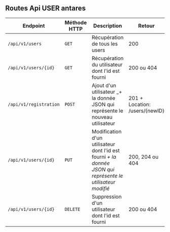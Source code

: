 ## Routes Api USER antares

| Endpoint                      | Méthode HTTP | Description                                                                                   | Retour                          |
| ----------------------------- | ------------ | --------------------------------------------------------------------------------------------- | ------------------------------- |
| `/api/v1/users`              | `GET`        | Récupération de tous les users                                                               | 200                             |
| `/api/v1/users/{id}`         | `GET`        | Récupération du utilisateur dont l'id est fourni                                                     | 200 ou 404                      |
| `/api/v1/registration`              | `POST`       | Ajout d'un utilisateur _+ la donnée JSON qui représente le nouveau utilisateur                             | 201 + Location: /users/{newID} |
| `/api/v1/users/{id}`         | `PUT`        | Modification d'un utilisateur dont l'id est fourni _+ la donnée JSON qui représente le utilisateur modifié_ | 200, 204 ou 404                 |
| `/api/v1/users/{id}`         | `DELETE`     | Suppression d'un utilisateur dont l'id est fourni                                                    | 200 ou 404                      |
